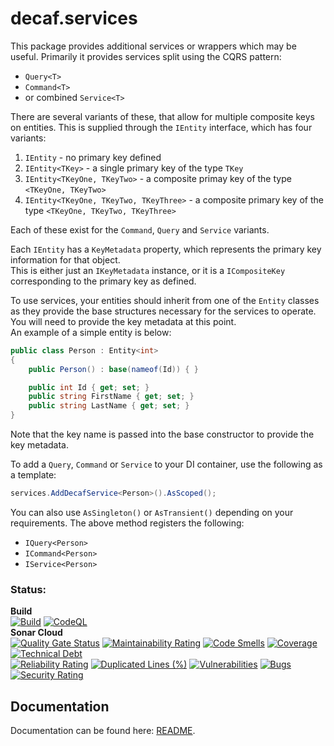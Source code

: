 # decaf.services
This package provides additional services or wrappers which may be useful.
Primarily it provides services split using the CQRS pattern:
- `Query<T>`
- `Command<T>`
- or combined `Service<T>`

There are several variants of these, that allow for multiple composite keys on entities.
This is supplied through the `IEntity` interface, which has four variants:
1. `IEntity` - no primary key defined
2. `IEntity<TKey>` - a single primary key of the type `TKey`
3. `IEntity<TKeyOne, TKeyTwo>` - a composite primay key of the type `<TKeyOne, TKeyTwo>`
4. `IEntity<TKeyOne, TKeyTwo, TKeyThree>` - a composite primary key of the type `<TKeyOne, TKeyTwo, TKeyThree>`

Each of these exist for the `Command`, `Query` and `Service` variants.

Each `IEntity` has a `KeyMetadata` property, which represents the primary key information for that object.  
This is either just an `IKeyMetadata` instance, or it is a `ICompositeKey` corresponding to the primary key as defined.

To use services, your entities should inherit from one of the `Entity` classes as they provide the base structures necessary for the services to operate.  
You will need to provide the key metadata at this point.  
An example of a simple entity is below:
```csharp
public class Person : Entity<int>
{
    public Person() : base(nameof(Id)) { }

    public int Id { get; set; }
    public string FirstName { get; set; }
    public string LastName { get; set; }
}
```

Note that the key name is passed into the base constructor to provide the key metadata.

To add a `Query`, `Command` or `Service` to your DI container, use the following as a template:
```csharp
services.AddDecafService<Person>().AsScoped();
```

You can also use `AsSingleton()` or `AsTransient()` depending on your requirements.
The above method registers the following:
- `IQuery<Person>`
- `ICommand<Person>`
- `IService<Person>`

### Status:
**Build**  
[![Build](https://github.com/daniel-buchanan/decaf/actions/workflows/sonar.yml/badge.svg)](https://github.com/daniel-buchanan/decaf/actions/workflows/sonar.yml)
[![CodeQL](https://github.com/daniel-buchanan/decaf/actions/workflows/codeql-analysis.yml/badge.svg)](https://github.com/daniel-buchanan/decaf/actions/workflows/codeql-analysis.yml)  
**Sonar Cloud**  
[![Quality Gate Status](https://sonarcloud.io/api/project_badges/measure?project=daniel-buchanan_decaf&metric=alert_status)](https://sonarcloud.io/summary/new_code?id=daniel-buchanan_decaf)
[![Maintainability Rating](https://sonarcloud.io/api/project_badges/measure?project=daniel-buchanan_decaf&metric=sqale_rating)](https://sonarcloud.io/summary/new_code?id=daniel-buchanan_decaf)
[![Code Smells](https://sonarcloud.io/api/project_badges/measure?project=daniel-buchanan_decaf&metric=code_smells)](https://sonarcloud.io/summary/new_code?id=daniel-buchanan_decaf)
[![Coverage](https://sonarcloud.io/api/project_badges/measure?project=daniel-buchanan_decaf&metric=coverage)](https://sonarcloud.io/summary/new_code?id=daniel-buchanan_decaf)
[![Technical Debt](https://sonarcloud.io/api/project_badges/measure?project=daniel-buchanan_decaf&metric=sqale_index)](https://sonarcloud.io/summary/new_code?id=daniel-buchanan_decaf)  
[![Reliability Rating](https://sonarcloud.io/api/project_badges/measure?project=daniel-buchanan_decaf&metric=reliability_rating)](https://sonarcloud.io/summary/new_code?id=daniel-buchanan_decaf)
[![Duplicated Lines (%)](https://sonarcloud.io/api/project_badges/measure?project=daniel-buchanan_decaf&metric=duplicated_lines_density)](https://sonarcloud.io/summary/new_code?id=daniel-buchanan_decaf)
[![Vulnerabilities](https://sonarcloud.io/api/project_badges/measure?project=daniel-buchanan_decaf&metric=vulnerabilities)](https://sonarcloud.io/summary/new_code?id=daniel-buchanan_decaf)
[![Bugs](https://sonarcloud.io/api/project_badges/measure?project=daniel-buchanan_decaf&metric=bugs)](https://sonarcloud.io/summary/new_code?id=daniel-buchanan_decaf)
[![Security Rating](https://sonarcloud.io/api/project_badges/measure?project=daniel-buchanan_decaf&metric=security_rating)](https://sonarcloud.io/summary/new_code?id=daniel-buchanan_decaf)

## Documentation
Documentation can be found here: [README](https://github.com/daniel-buchanan/decaf-orm/blob/main/README.md).